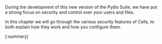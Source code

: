 During the development of this new version of the Pydio Suite, we have put a strong focus on security and control over your users and files.

In this chapter we will go through the various security features of Cells, to both explain how they work and how you configure them. 

[:summary]